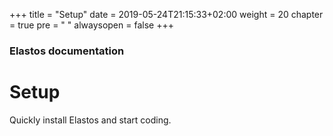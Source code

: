 +++
title = "Setup"
date = 2019-05-24T21:15:33+02:00
weight = 20
chapter = true
pre = "<i class='fa ela-folder'></i> "
alwaysopen = false
+++ 

### Elastos documentation

# Setup

Quickly install Elastos and start coding.